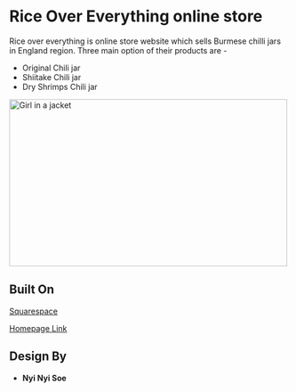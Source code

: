 # Rice Over Everything online store

Rice over everything is online store website which sells Burmese chilli jars in England region. Three main option of their products are -

* Original Chili jar
* Shiitake Chili jar
* Dry Shrimps Chili jar

<img src="https://images.squarespace-cdn.com/content/v1/5faa89249cf099364cb6947f/1606143083332-XJELGMNX6SYLHW9R1U6I/roe-chilli-jar-set" alt="Girl in a jacket" width="500" height="300">


## Built On
[Squarespace](https://www.squarespace.com/)

[Homepage Link](https://www.riceovereverything.com/)


## Design By

* **Nyi Nyi Soe** 

